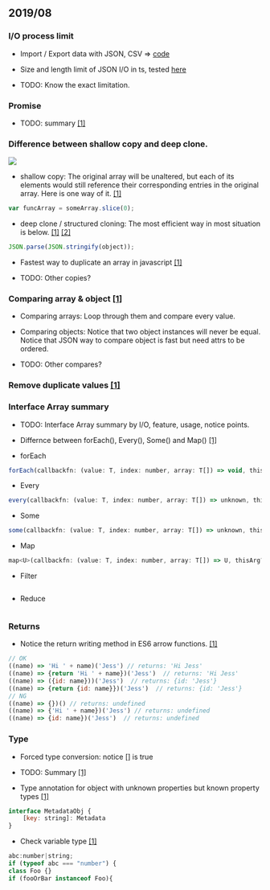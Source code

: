
## 2019/08

### I/O process limit

- Import / Export data with JSON, CSV => [code](https://github.com/ibarapascal/ts-debug-in-vscode/tree/master/src/data_flow)

- Size and length limit of JSON I/O in ts, tested [here](https://github.com/ibarapascal/ts-debug-in-vscode/blob/master/src/data_flow/test-io-json-limit.ts)

- TODO: Know the exact limitation.


### Promise

- TODO: summary [[1]](https://basarat.gitbooks.io/typescript/docs/promise.html)


### Difference between shallow copy and deep clone.

![](https://miro.medium.com/max/390/0*RGt-o4ovYiIt_9nS.)

- shallow copy: The original array will be unaltered, but each of its elements would still reference their corresponding entries in the original array. Here is one way of it. [[1]](https://stackoverflow.com/questions/14491405/javascript-passing-arrays-to-functions-by-value-leaving-original-array-unaltere)
```javascript
var funcArray = someArray.slice(0);
```

- deep clone / structured cloning: The most efficient way in most situation is below. [[1]](https://stackoverflow.com/questions/122102/what-is-the-most-efficient-way-to-deep-clone-an-object-in-javascript) [[2]](https://stackoverflow.com/questions/122102/what-is-the-most-efficient-way-to-deep-clone-an-object-in-javascript/10916838#10916838)
```javascript
JSON.parse(JSON.stringify(object));
```
- Fastest way to duplicate an array in javascript [[1]](https://stackoverflow.com/questions/3978492/fastest-way-to-duplicate-an-array-in-javascript-slice-vs-for-loop/20547803)

- TODO: Other copies?

### Comparing array & object [[1]](https://stackoverflow.com/questions/7837456/how-to-compare-arrays-in-javascript)

- Comparing arrays: Loop through them and compare every value.

- Comparing objects: Notice that two object instances will never be equal. Notice that JSON way to compare object is fast but need attrs to be ordered.

- TODO: Other compares?

### Remove duplicate values [[1]](https://stackoverflow.com/questions/9229645/remove-duplicate-values-from-js-array)

### Interface Array<T> summary

- TODO: Interface Array<T> summary by I/O, feature, usage, notice points.

- Differnce between forEach(), Every(), Some() and Map() [[1]](https://stackoverflow.com/questions/7340893/what-is-the-difference-between-map-every-and-foreach)

- forEach
```javascript
forEach(callbackfn: (value: T, index: number, array: T[]) => void, thisArg?: any): void;
```

- Every
```javascript
every(callbackfn: (value: T, index: number, array: T[]) => unknown, thisArg?: any): boolean;
```

- Some
```javascript
some(callbackfn: (value: T, index: number, array: T[]) => unknown, thisArg?: any): boolean;
```

- Map
```javascript
map<U>(callbackfn: (value: T, index: number, array: T[]) => U, thisArg?: any): U[];
```

- Filter
```javascript

```

- Reduce
```javascript

```

### Returns

- Notice the return writing method in ES6 arrow functions. [[1]](https://stackoverflow.com/questions/28889450/when-should-i-use-return-in-es6-arrow-functions)

```javascript
// OK
((name) => 'Hi ' + name)('Jess') // returns: 'Hi Jess'
((name) => {return 'Hi ' + name})('Jess')  // returns: 'Hi Jess'
((name) => ({id: name}))('Jess')  // returns: {id: 'Jess'}
((name) => {return {id: name}})('Jess')  // returns: {id: 'Jess'}
// NG
((name) => {})() // returns: undefined
((name) => {'Hi ' + name})('Jess') // returns: undefined
((name) => {id: name})('Jess')  // returns: undefined
```

### Type

- Forced type conversion: notice [] is true

- TODO: Summary [[1]](https://www.w3schools.com/js/js_type_conversion.asp)

- Type annotation for object with unknown properties but known property types [[1]](https://github.com/Microsoft/TypeScript/issues/7803)

```javascript
interface MetadataObj {
    [key: string]: Metadata
}
```

- Check variable type [[1]](https://stackoverflow.com/questions/35546421/how-to-get-a-variable-type-in-typescript)

```javascript
abc:number|string;
if (typeof abc === "number") {
class Foo {}
if (fooOrBar instanceof Foo){
```

